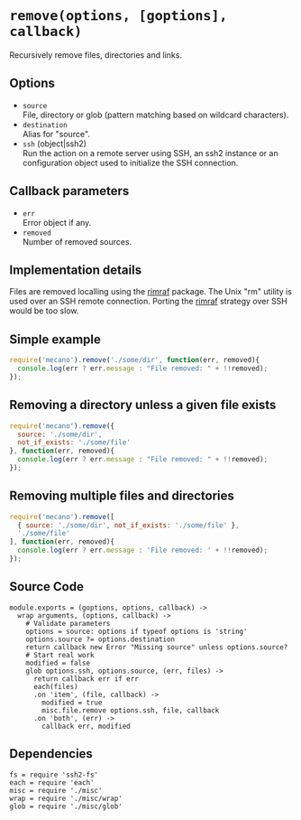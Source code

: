 
# `remove(options, [goptions], callback)`

Recursively remove files, directories and links.

## Options

*   `source`   
    File, directory or glob (pattern matching based on wildcard characters).   
*   `destination`      
    Alias for "source".   
*   `ssh` (object|ssh2)   
    Run the action on a remote server using SSH, an ssh2 instance or an
    configuration object used to initialize the SSH connection.  

## Callback parameters

*   `err`   
    Error object if any.   
*   `removed`   
    Number of removed sources.   

## Implementation details

Files are removed localling using the [rimraf] package. The Unix "rm" utility
is used over an SSH remote connection. Porting the [rimraf] strategy over
SSH would be too slow.

## Simple example

```js
require('mecano').remove('./some/dir', function(err, removed){
  console.log(err ? err.message : "File removed: " + !!removed);
});
```

## Removing a directory unless a given file exists

```js
require('mecano').remove({
  source: './some/dir',
  not_if_exists: './some/file'
}, function(err, removed){
  console.log(err ? err.message : "File removed: " + !!removed);
});
```

## Removing multiple files and directories

```js
require('mecano').remove([
  { source: './some/dir', not_if_exists: './some/file' },
  './some/file'
], function(err, removed){
  console.log(err ? err.message : 'File removed: ' + !!removed);
});
```

## Source Code

    module.exports = (goptions, options, callback) ->
      wrap arguments, (options, callback) ->
        # Validate parameters
        options = source: options if typeof options is 'string'
        options.source ?= options.destination
        return callback new Error "Missing source" unless options.source?
        # Start real work
        modified = false
        glob options.ssh, options.source, (err, files) ->
          return callback err if err
          each(files)
          .on 'item', (file, callback) ->
            modified = true
            misc.file.remove options.ssh, file, callback
          .on 'both', (err) ->
            callback err, modified

## Dependencies

    fs = require 'ssh2-fs'
    each = require 'each'
    misc = require './misc'
    wrap = require './misc/wrap'
    glob = require './misc/glob'

[rimraf]: https://github.com/isaacs/rimraf

